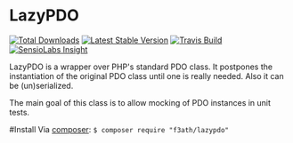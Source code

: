 LazyPDO
=======
[![Total Downloads](https://img.shields.io/packagist/dt/f3ath/lazypdo.svg)](https://packagist.org/packages/f3ath/lazypdo)
[![Latest Stable Version](https://img.shields.io/packagist/v/f3ath/lazypdo.svg)](https://packagist.org/packages/f3ath/lazypdo)
[![Travis Build](https://travis-ci.org/f3ath/lazypdo.svg?branch=master)](https://travis-ci.org/f3ath/lazypdo)
[![SensioLabs Insight](https://img.shields.io/sensiolabs/i/460a1668-b1bb-418d-ba5e-0f359b7f5a29.svg)](https://insight.sensiolabs.com/projects/460a1668-b1bb-418d-ba5e-0f359b7f5a29)

LazyPDO is a wrapper over PHP's standard PDO class. It postpones the instantiation
of the original PDO class until one is really needed. Also it can be (un)serialized.

The main goal of this class is to allow mocking of PDO instances in unit tests.

#Install
Via [composer](https://getcomposer.org):
`$ composer require "f3ath/lazypdo"`
